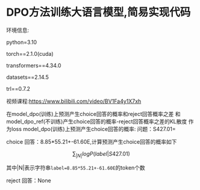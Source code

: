 # DPO方法训练大语言模型,简易实现代码

环境信息:

python=3.10

torch==2.1.0(cuda)

transformers==4.34.0

datasets==2.14.5

trl==0.7.2

视频课程:https://www.bilibili.com/video/BV1Fa4y1X7xh

在model_dpo(训练)上预测产生choice回答的概率和reject回答概率之差 和 model_dpo_ref(不训练)产生choice回答的概率-reject回答概率之差的KL散度 作为loss
model_dpo(训练)上预测产生choice回答的概率:
问题：S427.01=

choice 回答：8.85*55.21+-61.60E,计算预测产生choice回答的概率如下

$$
\sum_{|N|} log P(label|S427.01)
$$

其中|N|表示字符串`label=8.85*55.21+-61.60E`的token个数

reject 回答：None
